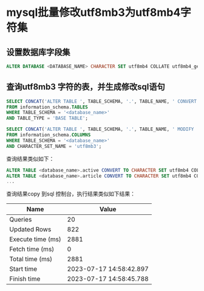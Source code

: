 # mysql批量修改utf8mb3为utf8mb4字符集

## 设置数据库字段集

```sql
ALTER DATABASE <DATABASE_NAME> CHARACTER SET utf8mb4 COLLATE utf8mb4_general_ci;
```

## 查询utf8mb3 字符的表，并生成修改sql语句

```sql
SELECT CONCAT('ALTER TABLE ', TABLE_SCHEMA, '.', TABLE_NAME, ' CONVERT TO CHARACTER SET utf8mb4 COLLATE utf8mb4_general_ci;') AS sql_statements
FROM information_schema.TABLES
WHERE TABLE_SCHEMA = '<database_name>'
AND TABLE_TYPE = 'BASE TABLE';

SELECT CONCAT('ALTER TABLE ', TABLE_SCHEMA, '.', TABLE_NAME, ' MODIFY ', COLUMN_NAME, ' ', DATA_TYPE, IF(ISNULL(CHARACTER_MAXIMUM_LENGTH), '', CONCAT('(', CHARACTER_MAXIMUM_LENGTH, ')')), ' CHARACTER SET utf8mb4 COLLATE utf8mb4_general_ci', IF(IS_NULLABLE = 'NO', ' NOT NULL', ''), ';') AS sql_statements
FROM information_schema.COLUMNS
WHERE TABLE_SCHEMA = '<database_name>'
AND CHARACTER_SET_NAME = 'utf8mb3';
```

查询结果类似如下：

```sql
ALTER TABLE <database_name>.active CONVERT TO CHARACTER SET utf8mb4 COLLATE utf8mb4_general_ci;
ALTER TABLE <database_name>.article CONVERT TO CHARACTER SET utf8mb4 COLLATE utf8mb4_general_ci;
...
```

查询结果copy 到sql 控制台，执行结果类似如下结果：

| Name             | Value          |
|------------------|----------------|
| Queries          | 20             |
| Updated Rows     | 822            |
| Execute time (ms)| 2881           |
| Fetch time (ms)  | 0              |
| Total time (ms)  | 2881           |
| Start time       | 2023-07-17 14:58:42.897 |
| Finish time      | 2023-07-17 14:58:45.788 |

